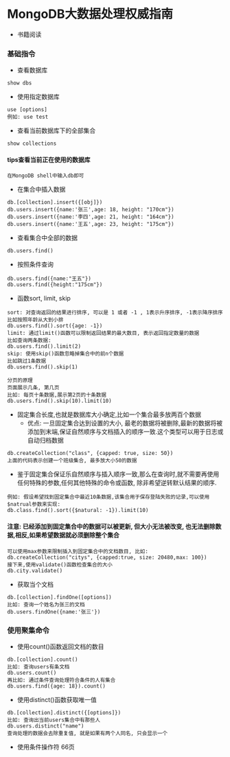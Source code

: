 # MongoDB大数据处理权威指南
 * 书籍阅读
### 基础指令
 * 查看数据库
 ```
 show dbs
 ```
 * 使用指定数据库
 ```
 use [options]
 例如: use test
 ```
 * 查看当前数据库下的全部集合
 ```
 show collections
 ```
#### tips查看当前正在使用的数据库
```
在MongoDB shell中输入db即可
```
 * 在集合中插入数据
 ```
 db.[collection].insert({[obj]})
 db.users.insert({name:'张三',age: 18, height: "170cm"})
 db.users.insert({name:'李四',age: 21, height: "164cm"})
 db.users.insert({name:'王五',age: 23, height: "175cm"})
 ```
 * 查看集合中全部的数据
 ```
 db.users.find()
 ```
 * 按照条件查询
 ```
 db.users.find({name:"王五"})
 db.users.find({height:"175cm"})
 ```
 * 函数sort, limit, skip
 ```
 sort: 对查询返回的结果进行排序, 可以是 1 或者 -1 , 1表示升序排序, -1表示降序排序
 比如按照年龄从大到小排
 db.users.find().sort({age: -1})
 limit: 通过limit()函数可以限制返回结果的最大数目, 表示返回指定数量的数据
 比如查询两条数据:
 db.users.find().limit(2)
 skip: 使用skip()函数忽略掉集合中的前n个数据
 比如跳过1条数据
 db.users.find().skip(1)

 分页的原理
 页面展示几条, 第几页
 比如: 每页十条数据,展示第2页的十条数据
 db.users.find().skip(10).limit(10)
 ```
 * 固定集合长度,也就是数据库大小确定,比如一个集合最多放两百个数据
   * 优点: 一旦固定集合达到设置的大小, 最老的数据将被删除,最新的数据将被添加到末端,保证自然顺序与文档插入的顺序一致.这个类型可以用于日志或自动归档数据
 ```
 db.createCollection("class", {capped: true, size: 50})
 上面的代码表示创建一个班级集合, 最多放大小50的数据
 ```
 * 鉴于固定集合保证乐自然顺序与插入顺序一致,那么在查询时,就不需要再使用任何特殊的参数,任何其他特殊的命令或函数, 除非希望逆转默认结果的顺序.
 ```
 例如: 假设希望找到固定集合中最近10条数据,该集合用于保存登陆失败的记录,可以使用$natrual参数来实现:
 db.class.find().sort({$natural: -1}).limit(10)
 ```
 #### 注意: 已经添加到固定集合中的数据可以被更新, 但大小无法被改变, 也无法删除数据,相反,如果希望数据就必须删除整个集合
 ```
 可以使用max参数来限制插入到固定集合中的文档数目, 比如:
 db.createCollection("citys", {capped:true, size: 20480,max: 100})
 接下来,使用validate()函数检查集合的大小
 db.city.validate()
 ```
 * 获取当个文档
 ```
 db.[collection].findOne([options])
 比如: 查询一个姓名为张三的文档
 db.users.findOne({name:'张三'})
 ```
### 使用聚集命令
 * 使用count()函数返回文档的数目
 ```
 db.[collection].count()
 比如: 查询users有条文档
 db.users.count()
 再比如: 通过条件查询处理符合条件的人有集合
 db.users.find({age: 18}).count()
 ```
 * 使用distinct()函数获取唯一值
 ```
 db.[collection].distinct({[options]})
 比如: 查询出当前users集合中有那些人
 db.users.distinct("name")
 查询处理的数据会去除重复值, 就是如果有两个人同名, 只会显示一个
 ```
 * 使用条件操作符
 66页


